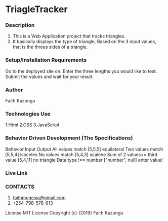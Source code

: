 # TriagleTracker

### Description
1. This is a Web Application project that tracks triangles.
2. It basically displays the type of triangle, Based on the 3 input values, that is the threes sides of a triangle.

### Setup/Installation Requirements
Go to the deployed site on:
Enter the three lengths you would like to test.
Submit the values and wait for your result.

### Author
Faith Kazungu

### Technologies Use
1.Html
2.CSS
3.JavaScript

### Behavior Driven Development (The Specifications)
Behavior	Input	Output
All values match	[5,5,5]	equilateral
Two values match	[5,5,4]	isoceles
No values match	[5,4,3]	scalene
Sum of 2 values<= third value	[5,4,11]	no triangle
Data type !== number	["number", null]	enter value!

### Live Link

### CONTACTS
1. faithmugesia@gmail.com
2. +254-798-578-613

License
MIT License Copyright (c) {2019} Faith Kazungu
